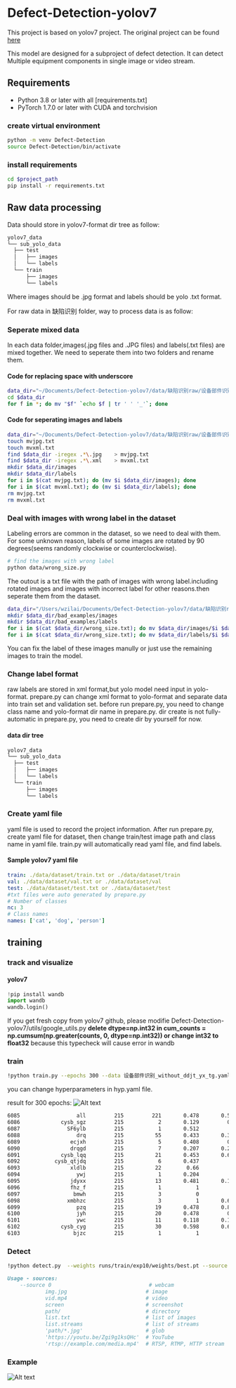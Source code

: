 # Defect-Detection-yolov7

  This project is based on yolov7 project. The original project can be found [here](https://github.com/WongKinYiu/yolov7)

  This model are designed for a subproject of defect detection. It can detect Multiple equipment components in single image or video stream.

## Requirements

- Python 3.8 or later with all [requirements.txt]
- PyTorch 1.7.0 or later with CUDA and torchvision

### create virtual environment

  ```bash
  python -m venv Defect-Detection
  source Defect-Detection/bin/activate 
  ```

### install requirements

  ```bash
  cd $project_path
  pip install -r requirements.txt
  ```

## Raw data processing

  Data should store in yolov7-format dir tree as follow:

  ```markdown
yolov7_data
└── sub_yolo_data
    ├── test
    │   ├── images
    │   └── labels
    └── train
        ├── images
        └── labels
  ```

  Where images should be .jpg format and labels should be yolo .txt format.

  For raw data in 缺陷识别 folder, way to process data is as follow:

### Seperate mixed data

  In each data folder,images(.jpg files and .JPG files) and labels(.txt files) are mixed together. We need to seperate them into two folders and rename them.

#### Code for replacing space with underscore

  ```bash
  data_dir="~/Documents/Defect-Detection-yolov7/data/缺陷识别raw/设备部件识别"
  cd $data_dir
  for f in *; do mv "$f" `echo $f | tr ' ' '_'`; done
  ```

#### Code for seperating images and labels

  ```bash
  data_dir="~/Documents/Defect-Detection-yolov7/data/缺陷识别raw/设备部件识别"
  touch mvjpg.txt
  touch mvxml.txt
  find $data_dir -iregex .*\.jpg    > mvjpg.txt
  find $data_dir -iregex .*\.xml    > mvxml.txt
  mkdir $data_dir/images
  mkdir $data_dir/labels
  for i in $(cat mvjpg.txt); do (mv $i $data_dir/images); done
  for i in $(cat mvxml.txt); do (mv $i $data_dir/labels); done
  rm mvjpg.txt
  rm mvxml.txt
  ```

### Deal with images with wrong label in the dataset

  Labeling errors are common in the dataset, so we need to deal with them.
  For some  unknown reason, labels of some images are rotated by 90 degrees(seems randomly clockwise or counterclockwise).

  ```bash
  # find the images with wrong label
  python data/wrong_size.py
  ```

  The outout is a txt file with the path of images with wrong label.including rotated images and images with incorrect label for other reasons.then seperate them from the dataset.

  ```bash
  data_dir="/Users/wzilai/Documents/Defect-Detection-yolov7/data/缺陷识别raw/设备部件识别"
  mkdir $data_dir/bad_examples/images
  mkdir $data_dir/bad_examples/labels
  for i in $(cat $data_dir/wrong_size.txt); do mv $data_dir/images/$i $data_dir/bad_examples/images; done
  for i in $(cat $data_dir/wrong_size.txt); do mv $data_dir/labels/$i $data_dir/bad_examples/labels; done
  ```

  You can fix the label of these images manully or just use the remaining images to train the model.

### Change label format

  raw labels are stored in xml format,but yolo model need input in yolo-format.
  prepare.py can change xml format to yolo-format and separate data into train set and validation set.
  before run prepare.py, you need to change class name and yolo-format dir name in prepare.py. dir create is not fully-automatic in prepare.py, you need to create dir by yourself for now.

#### data dir tree

  ```markdown
yolov7_data
└── sub_yolo_data
    ├── test
    │   ├── images
    │   └── labels
    └── train
        ├── images
        └── labels
  ```

### Create yaml file

  yaml file is used to record the project information.
  After run prepare.py, create yaml file for dataset, then change train/test image path and class name in yaml file. train.py will automatically read yaml file, and find labels.

#### Sample yolov7 yaml file

  ```yaml
train: ./data/dataset/train.txt or ./data/dataset/train
val: ./data/dataset/val.txt or ./data/dataset/val
test: ./data/dataset/test.txt or ./data/dataset/test
#txt files were auto generated by prepare.py
# Number of classes
nc: 3
# Class names
names: ['cat', 'dog', 'person']
  ```

## training

### track and visualize

#### yolov7

  ```python
  !pip install wandb
  import wandb
  wandb.login()
  ```

  If you get fresh copy from yolov7 github, please modifie Defect-Detection-yolov7/utils/google_utils.py
  **delete dtype=np.int32 in cum_counts = np.cumsum(np.greater(counts, 0, dtype=np.int32)) or change int32 to float32**
  because this typecheck will cause error in wandb

### train

  ```bash
!python train.py --epochs 300 --data 设备部件识别_without_ddjt_yx_tg.yaml --weight yolov7-tiny.pt --batch-size 16 --freeze 50 --hyp data/hyp.scratch.tiny.yaml

  ```

  you can change hyperparameters in hyp.yaml file.

  result for 300 epochs:
  ![Alt text](image-1.png)

  ```markdown
6085                  all         215         221       0.478       0.548       0.436       0.211
6086             cysb_sgz         215           2       0.129         0.5       0.108      0.0557
6087               SF6ylb         215           1       0.512           1       0.995       0.498
6088                  drq         215          55       0.433       0.327       0.194      0.0742
6089                ecjxh         215           5       0.408         0.8       0.524       0.241
6090                drqgd         215           7       0.207       0.286       0.116      0.0659
6091             cysb_lqq         215          21       0.453       0.619        0.48         0.2
6092           cysb_qtjdq         215           6       0.437           1       0.828       0.371
6093                xldlb         215          22        0.66           1        0.98       0.477
6094                  ywj         215           1       0.204           1       0.498       0.299
6095                jdyxx         215          13       0.481       0.154       0.116      0.0195
6096                fhz_f         215           1           1           0           0           0
6097                 bmwh         215           3           0           0       0.112      0.0335
6098               xmbhzc         215           3           1       0.664       0.736       0.442
6099                  pzq         215          19       0.478       0.842       0.687       0.308
6100                  jyh         215          20       0.478         0.8       0.705       0.366
6101                  ywc         215          11       0.118       0.182       0.144      0.0641
6102             cysb_cyg         215          30       0.598       0.695       0.634       0.292
6103                 bjzc         215           1           1           0           0           0
  ```

### Detect

  ```bash
!python detect.py  --weights runs/train/exp10/weights/best.pt --source data/缺陷识别yolov7/设备部件识别_without_ddjt_yx_tg/test/images
  ```

  ```markdown
  Usage - sources:
      --source 0                               # webcam
              img.jpg                         # image
              vid.mp4                         # video
              screen                          # screenshot
              path/                           # directory
              list.txt                        # list of images
              list.streams                    # list of streams
              'path/*.jpg'                    # glob
              'https://youtu.be/Zgi9g1ksQHc'  # YouTube
              'rtsp://example.com/media.mp4'  # RTSP, RTMP, HTTP stream
  ```

### Example

![Alt text](image.png)